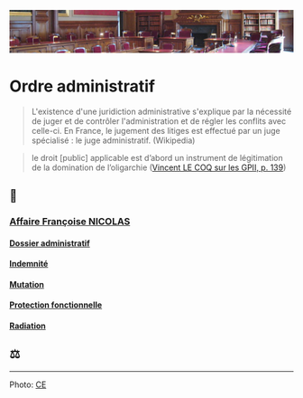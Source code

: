 ![image-mise-en-avant](../_aux/contentieux_Commons.png)

# Ordre administratif

> L'existence d'une juridiction administrative s'explique par la nécessité de juger et de contrôler l'administration et de régler les conflits avec celle-ci. En France, le jugement des litiges est effectué par un juge spécialisé : le juge administratif. (Wikipedia)

>  le droit [public] applicable est d’abord un instrument de légitimation de la domination de l’oligarchie ([Vincent LE COQ sur les GPII, p. 139](bib.md#))

## 📁
### [Affaire Françoise NICOLAS](fn.md)
#### [Dossier administratif](./dossadmin.md)
#### [Indemnité](./indemnite.md)
#### [Mutation](./mutation.md)
#### [Protection fonctionnelle](./pf.md)
#### [Radiation](./radiation.md)

## ⚖


---
Photo: [CE](attrib.md#contentieux)

